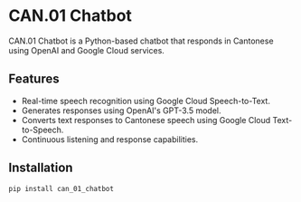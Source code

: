 # CAN.01 Chatbot

CAN.01 Chatbot is a Python-based chatbot that responds in Cantonese using OpenAI and Google Cloud services.

## Features

- Real-time speech recognition using Google Cloud Speech-to-Text.
- Generates responses using OpenAI's GPT-3.5 model.
- Converts text responses to Cantonese speech using Google Cloud Text-to-Speech.
- Continuous listening and response capabilities.

## Installation

```bash
pip install can_01_chatbot
